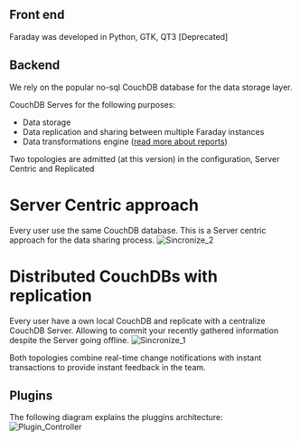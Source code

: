 Front end
--
Faraday was developed in Python, GTK, QT3 [Deprecated]

Backend
--
We rely on the popular no-sql CouchDB  database for the data storage layer. 

CouchDB Serves for the following purposes:
* Data storage
* Data replication and sharing between multiple Faraday instances
* Data transformations engine ([read more about reports](tuvieja))

Two topologies are admitted (at this version) in the configuration, Server Centric and Replicated

Server Centric approach
===
Every user use the same CouchDB database. This is a Server centric approach for the data sharing process.
![Sincronize_2](https://raw.github.com/wiki/infobyte/faraday/images/synchronize_2.png)

Distributed CouchDBs with replication
===
Every user have a own local CouchDB and replicate with a centralize CouchDB Server. Allowing to commit your recently gathered information despite the Server going offline.
![Sincronize_1](https://raw.github.com/wiki/infobyte/faraday/images/synchronize_1.png)

Both topologies combine real-time change notifications with instant transactions to provide instant feedback in the team.

Plugins
--
The following diagram explains the pluggins architecture:
![Plugin_Controller](https://raw.github.com/wiki/infobyte/faraday/images/plugin_controller.png)